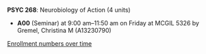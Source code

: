 **PSYC 268**: Neurobiology of Action (4 units)

- **A00** (Seminar) at 9:00 am–11:50 am on Friday at MCGIL 5326 by Gremel, Christina M (A13230790)

[Enrollment numbers over time](./PSYC268.tsv)
